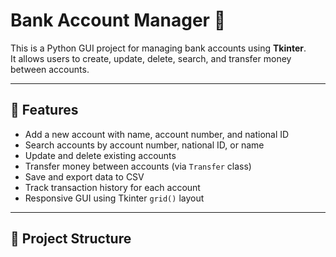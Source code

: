 # Bank Account Manager 🏦

This is a Python GUI project for managing bank accounts using **Tkinter**.  
It allows users to create, update, delete, search, and transfer money between accounts.

---

## 🔧 Features

- Add a new account with name, account number, and national ID
- Search accounts by account number, national ID, or name
- Update and delete existing accounts
- Transfer money between accounts (via `Transfer` class)
- Save and export data to CSV
- Track transaction history for each account
- Responsive GUI using Tkinter `grid()` layout

---

## 📂 Project Structure

